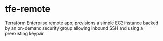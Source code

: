 # tfe-remote
Terraform Enterprise remote app; provisions a simple EC2 instance backed by an on-demand security group allowing inbound SSH and using a preexisting keypair
